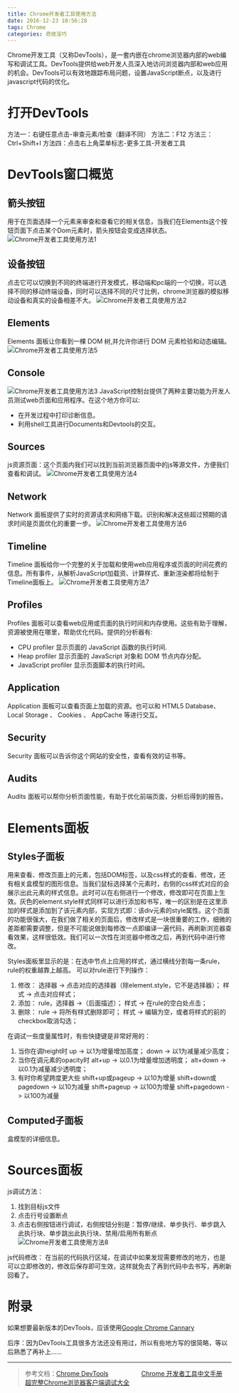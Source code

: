 ```yaml
---
title: Chrome开发者工具使用方法
date: 2016-12-23 10:56:28
tags: Chrome
categories: 奇技淫巧
---
```

Chrome开发工具（又称DevTools），是一套内嵌在chrome浏览器内部的web编写和调试工具。DevTools提供给web开发人员深入地访问浏览器内部和web应用的机会。DevTools可以有效地跟踪布局问题，设置JavaScript断点，以及进行javascript代码的优化。
<!--more-->
# 打开DevTools
方法一：右键任意点击-审查元素/检查（翻译不同）
方法二：F12
方法三：Ctrl+Shift+I
方法四：点击右上角菜单标志-更多工具-开发者工具

# DevTools窗口概览
## 箭头按钮
用于在页面选择一个元素来审查和查看它的相关信息，当我们在Elements这个按钮页面下点击某个Dom元素时，箭头按钮会变成选择状态。
![Chrome开发者工具使用方法1](http://ofolh8dcq.bkt.clouddn.com/Chrome%E5%BC%80%E5%8F%91%E8%80%85%E5%B7%A5%E5%85%B7%E4%BD%BF%E7%94%A8%E6%96%B9%E6%B3%951.PNG)
## 设备按钮
点击它可以切换到不同的终端进行开发模式，移动端和pc端的一个切换，可以选择不同的移动终端设备，同时可以选择不同的尺寸比例，chrome浏览器的模拟移动设备和真实的设备相差不大。
![Chrome开发者工具使用方法2](http://ofolh8dcq.bkt.clouddn.com/Chrome%E5%BC%80%E5%8F%91%E8%80%85%E5%B7%A5%E5%85%B7%E4%BD%BF%E7%94%A8%E6%96%B9%E6%B3%952.PNG)
## Elements
Elements 面板让你看到一棵 DOM 树,并允许你进行 DOM 元素检验和动态编辑。
![Chrome开发者工具使用方法5](http://ofolh8dcq.bkt.clouddn.com/Chrome%E5%BC%80%E5%8F%91%E8%80%85%E5%B7%A5%E5%85%B7%E4%BD%BF%E7%94%A8%E6%96%B9%E6%B3%955.PNG)
## Console
![Chrome开发者工具使用方法3](http://ofolh8dcq.bkt.clouddn.com/Chrome%E5%BC%80%E5%8F%91%E8%80%85%E5%B7%A5%E5%85%B7%E4%BD%BF%E7%94%A8%E6%96%B9%E6%B3%953.PNG)
JavaScript控制台提供了两种主要功能为开发人员测试web页面和应用程序。在这个地方你可以:
- 在开发过程中打印诊断信息。
- 利用shell工具进行Documents和Devtools的交互。

## Sources
js资源页面：这个页面内我们可以找到当前浏览器页面中的js等源文件，方便我们查看和调试。
![Chrome开发者工具使用方法4](http://ofolh8dcq.bkt.clouddn.com/Chrome%E5%BC%80%E5%8F%91%E8%80%85%E5%B7%A5%E5%85%B7%E4%BD%BF%E7%94%A8%E6%96%B9%E6%B3%954.PNG)

## Network
Network 面板提供了实时的资源请求和网络下载。识别和解决这些超过预期的请求时间是页面优化的重要一步。
![Chrome开发者工具使用方法6](http://ofolh8dcq.bkt.clouddn.com/Chrome%E5%BC%80%E5%8F%91%E8%80%85%E5%B7%A5%E5%85%B7%E4%BD%BF%E7%94%A8%E6%96%B9%E6%B3%956.PNG)

## Timeline
Timeline 面板给你一个完整的关于加载和使用web应用程序或页面的时间花费的信息。所有事件，从解析JavaScript加载资、计算样式、重新渲染都将绘制于Timeline面板上。
![Chrome开发者工具使用方法7](http://ofolh8dcq.bkt.clouddn.com/Chrome%E5%BC%80%E5%8F%91%E8%80%85%E5%B7%A5%E5%85%B7%E4%BD%BF%E7%94%A8%E6%96%B9%E6%B3%957.PNG)
## Profiles
Profiles 面板可以查看web应用或页面的执行时间和内存使用。这些有助于理解，资源被使用在哪里，帮助优化代码。提供的分析器有:
- CPU profiler 显示页面的 JavaScript 函数的执行时间.
- Heap profiler 显示页面的 JavaScript 对象和 DOM 节点内存分配。
- JavaScript profiler 显示页面脚本的执行时间。

## Application
Application 面板可以查看页面上加载的资源。也可以和 HTML5 Database、 Local Storage 、 Cookies 、 AppCache 等进行交互。
## Security
Security 面板可以告诉你这个网站的安全性，查看有效的证书等。
## Audits
Audits 面板可以帮你分析页面性能，有助于优化前端页面，分析后得到的报告。
# Elements面板
## Styles子面板
用来查看、修改页面上的元素，包括DOM标签，以及css样式的查看、修改，还有相关盒模型的图形信息。当我们鼠标选择某个元素时，右侧的css样式对应的会展示出此元素的样式信息。此时可以在右侧进行一个修改，修改即可在页面上生效。灰色的element.style样式同样可以进行添加和书写，唯一的区别是在这里添加的样式是添加到了该元素内部，实现方式即：该div元素的style属性。这个页面的功能很强大，在我们做了相关的页面后，修改样式是一块很重要的工作，细微的差距都需要调整，但是不可能说做到每修改一点即编译一遍代码，再刷新浏览器查看效果，这样很低效。我们可以一次性在浏览器中修改之后，再到代码中进行修改。

Styles面板里显示的是：在选中节点上应用的样式，通过横线分割每一条rule，rule的权重越靠上越高。
可以对rule进行下列操作：
1. 修改：
      选择器 -> 点击对应的选择器（除element.style，它不是选择器）；
      样式 -> 点击对应样式；
2. 添加：
      rule，选择器 ->（后面描述）；
      样式 -> 在rule的空白处点击；
3. 删除：
      rule -> 将所有样式删除即可；
      样式 -> 编辑为空，或者将样式的前的checkbox取消勾选；

在调试一些度量属性时，有些快捷键是非常好用的：
1. 当你在调height时
   up -> 以1为增量增加高度；
   down -> 以1为减量减少高度；
2. 当你在调元素的opacity时 
   alt+up -> 以0.1为增量增加透明度；
   alt+down -> 以0.1为减量减少透明度；
3. 有时你希望跨度更大些
   shift+up或pageup -> 以10为增量
   shift+down或pagedown -> 以10为减量
   shift+pageup -> 以100为增量
   shift+pagedown -> 以100为减量

## Computed子面板
盒模型的详细信息。
# Sources面板
js调试方法：
1. 找到目标js文件
2. 点击行号设置断点
3. 点击右侧按钮进行调试，右侧按钮分别是：暂停/继续、单步执行、单步跳入此执行块、单步跳出此执行块、禁用/启用所有断点
![Chrome开发者工具使用方法8](http://ofolh8dcq.bkt.clouddn.com/Chrome%E5%BC%80%E5%8F%91%E8%80%85%E5%B7%A5%E5%85%B7%E4%BD%BF%E7%94%A8%E6%96%B9%E6%B3%958.PNG)

js代码修改：
在当前的代码执行区域，在调试中如果发现需要修改的地方，也是可以立即修改的，修改后保存即可生效，这样就免去了再到代码中去书写，再刷新回看了。

# 附录
如果想要最新版本的DevTools，应该使用[Google Chrome Cannary](https://www.google.com/intl/en/chrome/browser/canary.html)

后序：因为DevTools工具很多方法还没有用过，所以有些地方写的很简略，等以后熟悉了再补上......


--------------
> 参考文档：[Chrome DevTools](https://developer.chrome.com/devtools/index)
　　　　　[Chrome 开发者工具中文手册](https://github.com/CN-Chrome-DevTools/CN-Chrome-DevTools)
　　　　　[超完整Chrome浏览器客户端调试大全](http://www.igeekbar.com/igeekbar/post/156.htm?from=singlemessage&isappinstalled=0)
